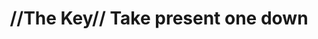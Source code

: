 ---
pid: PT206
title: "//The Key// Take present one down"
location_transcription: crossing Ben Franklin Bridge into Philly
zipcode: '19106'
outside_phl: 
neighborhood: Society Hill,Old City
age: '78'
age_range: 70+
instagram: 
image_file_name: PT_206.jpg
proposal_transcription: 
topic: Unknown
topic_summary: '0'
type: Other No Form
keywords_other: open arms
credit: Paul
image_labels: "//Open Arms//"
twitter: 
facebook: 
permalink: "/monuments/pt206/"
layout: item-page
---